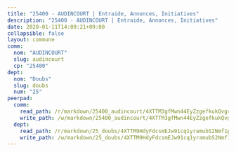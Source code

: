 ```yaml
---
title: "25400 - AUDINCOURT | Entraide, Annonces, Initiatives"
description: "25400 - AUDINCOURT | Entraide, Annonces, Initiatives"
date: 2020-01-11T14:09:21+09:00
collapsible: false
layout: commune
comm:
  nom: "AUDINCOURT"
  slug: audincourt
  cp: "25400"
dept:
  nom: "Doubs"
  slug: doubs
  num: "25"
peerpad:
  comm:
    read_path: /r/markdown/25400_audincourt/4XTTM3gfMwn44EyZzgefkukQvgr4FmbMrKpPH6sNQFLPP5i9E
    write_path: /w/markdown/25400_audincourt/4XTTM3gfMwn44EyZzgefkukQvgr4FmbMrKpPH6sNQFLPP5i9E-K3TgUQ4xbZ7nP2Wi4msQLLihumoAq8fNFVvmEE83Nm3zikYnYKp71qFaKhoXZytEr3yGL2sPb9HeshYYpWVvTvmU6qpm2n6DnXWUfEDyrPhN3D98UU9Em2mqvWcBsyskrbCWYac8
  dept:
    read_path: /r/markdown/25_doubs/4XTTM9HdyFdcsmEJw91cq1yramubS2Nmf1ps2s84xcMxY74Zv
    write_path: /w/markdown/25_doubs/4XTTM9HdyFdcsmEJw91cq1yramubS2Nmf1ps2s84xcMxY74Zv-K3TgURza6A4QY75MscA2g52nUX9tjMQaHW9mgBSgyRKNNp3M6gkaXA9iDDtpbSx22mTSZbQLYS1izbwsznz8e9u5BERCmGKxZ379xV2nAaDe1bGyxrjytc7G1EcbGtknRFYQ1Lxp
---
```


